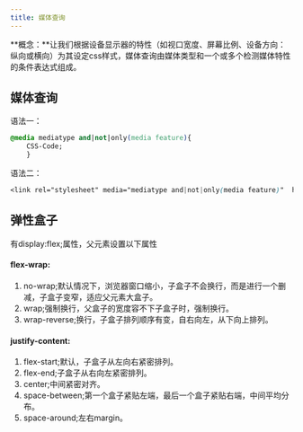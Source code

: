 ```yaml
---
title: 媒体查询
---
```


**概念：**让我们根据设备显示器的特性（如视口宽度、屏幕比例、设备方向：纵向或横向）为其设定css样式，媒体查询由媒体类型和一个或多个检测媒体特性的条件表达式组成。

## 媒体查询

语法一：

```css
@media mediatype and|not|only(media feature){
	CSS-Code;
	}
```

语法二：

```css
<link rel="stylesheet" media="mediatype and|not|only(media feature)"  href="mystylesheet.css">
```

## 弹性盒子

有display:flex;属性，父元素设置以下属性

#### flex-wrap:

1. no-wrap;默认情况下，浏览器窗口缩小，子盒子不会换行，而是进行一个删减，子盒子变窄，适应父元素大盒子。
2. wrap;强制换行，父盒子的宽度容不下子盒子时，强制换行。
3. wrap-reverse;换行，子盒子排列顺序有变，自右向左，从下向上排列。

#### justify-content:

1. flex-start;默认，子盒子从左向右紧密排列。
2. flex-end;子盒子从右向左紧密排列。
3. center;中间紧密对齐。
4. space-between;第一个盒子紧贴左端，最后一个盒子紧贴右端，中间平均分布。
5. space-around;左右margin。